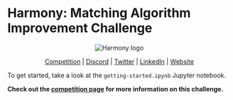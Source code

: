 # **Harmony**: Matching Algorithm Improvement Challenge

<p align="center">
<img src="https://harmonydata.ac.uk/images/logo.svg" alt="Harmony logo" />
</p>
<p align="center">
<a href="https://doxaai.com/competition/harmony-matching">Competition</a> | <a href="https://discord.com/invite/harmonydata">Discord</a> | <a href="https://twitter.com/harmony_data">Twitter</a> | <a href="https://www.linkedin.com/company/harmonydata/">LinkedIn</a> | <a href="https://harmonydata.ac.uk/">Website</a>
</p>

To get started, take a look at the `getting-started.ipynb` Jupyter notebook.

**Check out the [competition page](https://doxaai.com/competition/harmony-matching) for more information on this challenge.**
